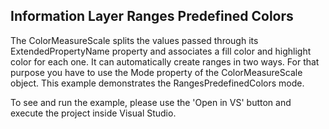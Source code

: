 ## Information Layer Ranges Predefined Colors
The ColorMeasureScale splits the values passed through its ExtendedPropertyName property and associates a fill color and highlight color for each one. It can automatically create ranges in two ways. For that purpose you have to use the Mode property of the ColorMeasureScale object. This example demonstrates the RangesPredefinedColors mode.

To see and run the example, please use the 'Open in VS' button and execute the project inside Visual Studio.

[//]: <keywords:MapShapeReader, RangeCollection, ColorMeasureScale, ExtendedPropertyName, RangesPredefinedColors> 
